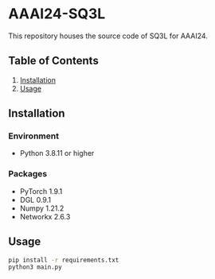 # AAAI24-SQ3L
This repository houses the source code of SQ3L for AAAI24.


## Table of Contents
1. [Installation](#installation)
2. [Usage](#usage)

## Installation
### Environment
- Python 3.8.11 or higher
### Packages
- PyTorch 1.9.1
- DGL 0.9.1
- Numpy 1.21.2
- Networkx 2.6.3


## Usage
```bash
pip install -r requirements.txt
python3 main.py
